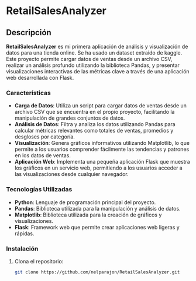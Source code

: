 # RetailSalesAnalyzer

## Descripción

**RetailSalesAnalyzer** es mi primera aplicación de análisis y visualización de datos para una tienda online. Se ha usado un dataset extraido de kaggle.
Este proyecto permite cargar datos de ventas desde un archivo CSV, realizar un análisis profundo utilizando la biblioteca Pandas, 
y presentar visualizaciones interactivas de las métricas clave a través de una aplicación web desarrollada con Flask.

### Características

- **Carga de Datos**: Utiliza un script para cargar datos de ventas desde un archivo CSV que se encuentra en el propio proyecto, facilitando la manipulación de grandes conjuntos de datos.
- **Análisis de Datos**: Filtra y analiza los datos utilizando Pandas para calcular métricas relevantes como totales de ventas, promedios y desgloses por categoría.
- **Visualización**: Genera gráficos informativos utilizando Matplotlib, lo que permite a los usuarios comprender fácilmente las tendencias y patrones en los datos de ventas.
- **Aplicación Web**: Implementa una pequeña aplicación Flask que muestra los gráficos en un servicio web, permitiendo a los usuarios acceder a las visualizaciones desde cualquier navegador.

### Tecnologías Utilizadas

- **Python**: Lenguaje de programación principal del proyecto.
- **Pandas**: Biblioteca utilizada para la manipulación y análisis de datos.
- **Matplotlib**: Biblioteca utilizada para la creación de gráficos y visualizaciones.
- **Flask**: Framework web que permite crear aplicaciones web ligeras y rápidas.

### Instalación

1. Clona el repositorio:
   ```bash
   git clone https://github.com/nelparajon/RetailSalesAnalyzer.git
